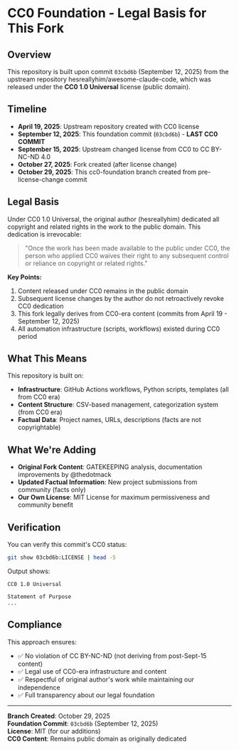 # CC0 Foundation - Legal Basis for This Fork

## Overview

This repository is built upon commit `03cbd6b` (September 12, 2025) from the upstream repository hesreallyhim/awesome-claude-code, which was released under the **CC0 1.0 Universal** license (public domain).

## Timeline

- **April 19, 2025**: Upstream repository created with CC0 license
- **September 12, 2025**: This foundation commit (`03cbd6b`) - **LAST CC0 COMMIT**
- **September 15, 2025**: Upstream changed license from CC0 to CC BY-NC-ND 4.0
- **October 27, 2025**: Fork created (after license change)
- **October 29, 2025**: This cc0-foundation branch created from pre-license-change commit

## Legal Basis

Under CC0 1.0 Universal, the original author (hesreallyhim) dedicated all copyright and related rights in the work to the public domain. This dedication is irrevocable:

> "Once the work has been made available to the public under CC0, the person who applied CC0 waives their right to any subsequent control or reliance on copyright or related rights."

**Key Points:**
1. Content released under CC0 remains in the public domain
2. Subsequent license changes by the author do not retroactively revoke CC0 dedication
3. This fork legally derives from CC0-era content (commits from April 19 - September 12, 2025)
4. All automation infrastructure (scripts, workflows) existed during CC0 period

## What This Means

This repository is built on:
- **Infrastructure**: GitHub Actions workflows, Python scripts, templates (all from CC0 era)
- **Content Structure**: CSV-based management, categorization system (from CC0 era)
- **Factual Data**: Project names, URLs, descriptions (facts are not copyrightable)

## What We're Adding

- **Original Fork Content**: GATEKEEPING analysis, documentation improvements by @thedotmack
- **Updated Factual Information**: New project submissions from community (facts only)
- **Our Own License**: MIT License for maximum permissiveness and community benefit

## Verification

You can verify this commit's CC0 status:

```bash
git show 03cbd6b:LICENSE | head -5
```

Output shows:
```
CC0 1.0 Universal

Statement of Purpose
...
```

## Compliance

This approach ensures:
- ✅ No violation of CC BY-NC-ND (not deriving from post-Sept-15 content)
- ✅ Legal use of CC0-era infrastructure and content
- ✅ Respectful of original author's work while maintaining our independence
- ✅ Full transparency about our legal foundation

---

**Branch Created**: October 29, 2025  
**Foundation Commit**: `03cbd6b` (September 12, 2025)  
**License**: MIT (for our additions)  
**CC0 Content**: Remains public domain as originally dedicated
